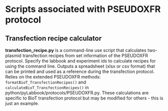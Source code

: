# Scripts associated with PSEUDOXFR protocol

## Transfection recipe calculator
**transfection_recipe.py** is a command-line use script that calculates two-plasmid transfection recipes from set information of the PSEUDOXFR protocol.  Specify the labbook and experiment ids to calculate recipes for using the command line.  Outputs a spreadsheet (xlsx or csv format) that can be printed and used as a reference during the transfection protocol.  Relies on the extended PSEUDOXFR methods: `formatBioT_TransfectionRecipes()` and `calculateBioT_TransfectionRecipes()` in python/pyLabbook/protocols/PSEUDOXFR.py.  These calculations are specific to BioT transfection protocol but may be modified for others - this is just an example.
